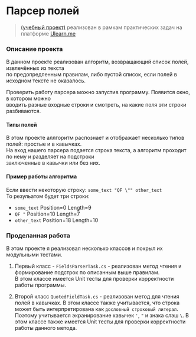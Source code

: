 # Парсер полей 
> [(учебный проект)](https://ulearn.me/course/basicprogramming/Praktika_Polya_v_kavychkakh__7a098f71-f436-436f-92ed-287d7b1bca3c)
> реализован в рамкам практических задач на платформе [Ulearn.me](ulearn.me)

### Описание проекта

 В данном проекте реализован алгоритм, возвращающий список полей, извлечённых из текста  
 по предопредленным правилам, либо пустой список, если полей в исходном тексте не оказалось.


Проверить работу парсера можно запустив программу. Появится окно, в котором можно   
вводить разные входные строки и смотреть, на какие поля эти строки разбиваются.

#### Типы полей

В этом проекте аллгоритм распознает и отображает несколько типов полей: простые и в кавычках.  
На вход нашего парсера подается строка текста, а алгоритм проходит по нему и разделяет на подстроки  
заключенные в кавычки или без них.


#### Пример работы алгоритма
Если ввести некоторую строку: `some_text "QF \"" other_text`  
То резульатом будет три строки:  
* `some_text` Position=0 Length=9
* `QF "`      Position=10 Length=7
* `other_text`  Position=18 Length=10

### Проделанная работа

В этом проекте я реализовал несколько классов и покрыл их модульными тестами.    
1. Первый класс - `FieldsParserTask.cs` - реализован метод чтения и формирование подстрок
   по описанным выше правилам.  
   В этом классе имеется Unit тесты для проверки корректности работы программы.

2. Второй класс `QuotedFieldTask.cs` - реализован метод для чтения полей в кавычках. 
   В этом классе также учитывается, что строка может быть интерпретирована как `дословный строковый литерал`.   
   Поэтому учитывается экранирование кавычек `'`, `"` и знака слэш `\`.
   В этом классе также имеется Unit тесты для проверки корректности работы данного метода.


